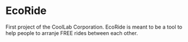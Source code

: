# EcoRide
First project of the CoolLab Corporation. EcoRide is meant to be a tool to help people to arranje FREE rides between each other.
